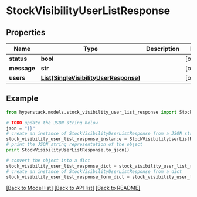 # StockVisibilityUserListResponse


## Properties

Name | Type | Description | Notes
------------ | ------------- | ------------- | -------------
**status** | **bool** |  | [optional] 
**message** | **str** |  | [optional] 
**users** | [**List[SingleVisibilityUserResponse]**](SingleVisibilityUserResponse.md) |  | [optional] 

## Example

```python
from hyperstack.models.stock_visibility_user_list_response import StockVisibilityUserListResponse

# TODO update the JSON string below
json = "{}"
# create an instance of StockVisibilityUserListResponse from a JSON string
stock_visibility_user_list_response_instance = StockVisibilityUserListResponse.from_json(json)
# print the JSON string representation of the object
print StockVisibilityUserListResponse.to_json()

# convert the object into a dict
stock_visibility_user_list_response_dict = stock_visibility_user_list_response_instance.to_dict()
# create an instance of StockVisibilityUserListResponse from a dict
stock_visibility_user_list_response_form_dict = stock_visibility_user_list_response.from_dict(stock_visibility_user_list_response_dict)
```
[[Back to Model list]](../README.md#documentation-for-models) [[Back to API list]](../README.md#documentation-for-api-endpoints) [[Back to README]](../README.md)


